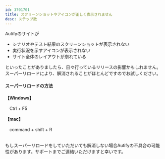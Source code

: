 ```yaml
---
id: 3701701
title: スクリーンショットやアイコンが正しく表示されません
desc: ステップ数
---
```


Autifyのサイトが

*   シナリオやテスト結果のスクリーンショットが表示されない
*   実行状況を示すアイコンが表示されない
*   サイト全体のレイアウトが崩れている

といったことがありましたら、日々行っているリリースの影響かもしれません。<br>スーパーリロードにより、解消されることがほとんどですのでお試しください。

#### スーパーリロードの方法

**【Windows】**

　Ctrl + F5

**【mac】**

　command + shift + R

<br>もしスーパーリロードをしていただいても解消しない場合Autifyの不具合の可能性があります。サポートまでご連絡いただけますと幸いです。